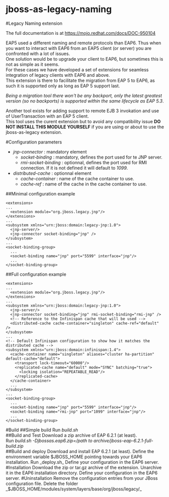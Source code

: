 jboss-as-legacy-naming
======================

#Legacy Naming extension

The full documentation is at https://mojo.redhat.com/docs/DOC-950104

EAP5 used a different naming and remote protocols than EAP6. 
Thus when you want to interact with EAP6 from an EAP5 client (or server) you are confronted with a lot of issues.  
One solution would be to upgrade your client to EAP6, but sometimes this is not as simple as it seems.  
For these cases we have developed a set of extensions for seamless integration of legacy clients with EAP6 and above.  
This extension is there to facilitate the migration from EAP 5 to EAP6, as such it is supported only as long as EAP 5 support last.  

_Being a migration tool there won't be any backport, only the latest greatest version (so no backports) is supported within the same lifecycle as EAP 5.3_.

Another tool exists for adding support to remote EJB 3 invokation and use of UserTransaction with an EAP 5 client.  
This tool uses the curent extension but to avoid any compatibility issue **DO NOT INSTALL THIS MODULE YOURSELF** if you are using or about to use the 
jboss-as-legacy extension.

#Configuration parameters
 - *jnp-connector* : mandatory element
    - _socket-binding_ : mandatory, defines the port used for te JNP server.
    - _rmi-socket-binding_ : optionnal, defines the port used for RMI connection. If it is not defined it will default to *1099*.
 - *distributed-cache* : optionnal element
    - _cache-container_ : name of the cache container to use.
    - _cache-ref_ : name of the cache in the cache container to use.

##Minimal configuration example

    <extensions>  
    ...  
      <extension module="org.jboss.legacy.jnp"/>  
    </extensions>  
    ...  
    <subsystem xmlns="urn:jboss:domain:legacy-jnp:1.0">  
      <jnp-server/>  
      <jnp-connector socket-binding="jnp" />
    </subsystem>    
    ...  
    <socket-binding-group>  
      ...  
      <socket-binding name="jnp" port="5599" interface="jnp"/>  
      ...  
    </socket-binding-group> 

##Full configuration example

    <extensions>  
    ...  
      <extension module="org.jboss.legacy.jnp"/>  
    </extensions>  
    ...  
    <subsystem xmlns="urn:jboss:domain:legacy-jnp:1.0">  
      <jnp-server/>  
      <jnp-connector socket-binding="jnp" rmi-socket-binding="rmi-jnp" />
      <!-- Reference to the Infinispan cache that will be used -->
      <distributed-cache cache-container="singleton" cache-ref="default" />  
    </subsystem>
    ...
    <!-- Default Infinispan configuration to show how it matches the distributed cache -->  
    <subsystem xmlns="urn:jboss:domain:infinispan:1.4">  
      <cache-container name="singleton" aliases="cluster ha-partition" default-cache="default">  
        <transport lock-timeout="60000"/>  
        <replicated-cache name="default" mode="SYNC" batching="true">  
          <locking isolation="REPEATABLE_READ"/>  
        </replicated-cache>  
      </cache-container>  
      ...  
    </subsystem>  
    ...  
    <socket-binding-group>  
      ...  
      <socket-binding name="jnp" port="5599" interface="jnp"/>  
      <socket-binding name="rmi-jnp" port="1099" interface="jnp"/>  
      ...  
    </socket-binding-group> 
    
#Build
##Simple build
Run _build.sh_  
##Build and Test
Download a zip archive of EAP 6.2.1 (at least).   
Run _build.sh -Djbossas.eap6.zip=/path to archive/jboss-eap-6.2.1-full-build.zip_  
##Build and deploy
Download and install EAP 6.2.1 (at least). 
Define the environment variable $JBOSS_HOME pointing towards your EAP6 installation.  
Run _deploy.sh_   
Define your configuration in the EAP6 server. 
#Installation
Download the zip or tar.gz archive of the extension.  
Unarchive it in the EAP6 installation directory.  
Define your configuration in the EAP6 server. 
#Uninstallation
Remove the configuration entries from your JBoss configuration file.  
Delete the folder _$JBOSS_HOME/modules/system/layers/base/org/jboss/legacy/_